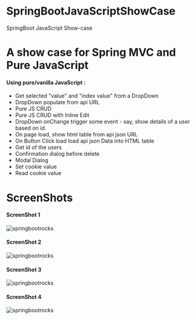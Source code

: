 # SpringBootJavaScriptShowCase
SpringBoot JavaScript Show-case

# A show case for Spring MVC and Pure JavaScript

<h4> Using pure/vanilla JavaScript : </h4>

<ul> 
<li> Get selected "value" and "index value" from a DropDown </li>  
<li> DropDown populate from api URL </li> 
<li> Pure JS CRUD </li>
<li> Pure JS CRUD with Inline Edit </li>
<li> DropDown onChange trigger some event - say, show details of a user based on id. </li>  
<li> On page load, show html table from api json URL </li>
<li> On Button Click load load api json Data into HTML table </li>
<li> Get id of the users </li>
<li> Confirmation dialog before delete </li>
<li> Modal Dialog </li>
<li> Set cookie value </li>
<li> Read cookie value </li>
</ul>

# ScreenShots

<h4> ScreenShot 1</h4>

![springbootrocks](https://github.com/ajkr195/SpringJavaScriptShowCase/blob/master/screenshots/1.png)


<h4> ScreenShot 2</h4>

![springbootrocks](https://github.com/ajkr195/SpringJavaScriptShowCase/blob/master/screenshots/2.png)

<h4> ScreenShot 3</h4>

![springbootrocks](https://github.com/ajkr195/SpringJavaScriptShowCase/blob/master/screenshots/3.png)

<h4> ScreenShot 4</h4>

![springbootrocks](https://github.com/ajkr195/SpringJavaScriptShowCase/blob/master/screenshots/4.png)

